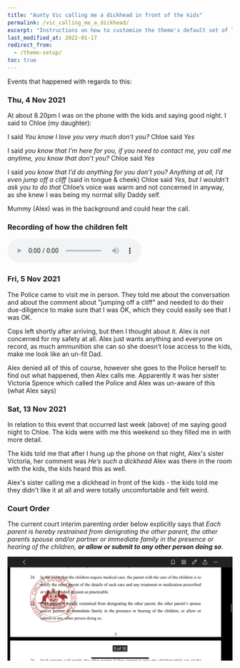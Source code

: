 ```yaml
---
title: "Aunty Vic calling me a dickhead in front of the kids"
permalink: /vic_calling_me_a_dickhead/
excerpt: "Instructions on how to customize the theme's default set of layouts, includes, and stylesheets when using the Ruby Gem version."
last_modified_at: 2022-01-17
redirect_from:
  - /theme-setup/
toc: true
---
```

Events that happened with regards to this:

### Thu, 4 Nov 2021

At about 8.20pm I was on the phone with the kids and saying good night. I said to Chloe (my daughter):

I said *You know I love you very much don’t you?* Chloe said *Yes* 
	 
I said *you know that I’m here for you, if you need to contact me, you call me anytime, you know that don’t you?* Chloe said *Yes*
	 
I said *you know that I’d do anything for you don’t you? Anything at all, I’d even jump off a cliff* (said in tongue & cheek) Chloe said *Yes, but I wouldn’t ask you to do that* Chloe’s voice was warm and not concerned in anyway, as she knew I was being my normal silly Daddy self. 
 
Mummy (Alex) was in the background and could hear the call.

### Recording of how the children felt

<audio src="../audio/Aunty_Vic_calling_me_a_dickhead.mp3" type="audio/mpeg" controls>
  I'm sorry. You're browser doesn't support HTML5 <code>audio</code>.
</audio>

### Fri, 5 Nov 2021

The Police came to visit me in person. They told me about the conversation and about the comment about "jumping off a cliff" and needed to do their due-diligence to make sure that I was OK, which they could easily see that I was OK. 

Cops left shortly after arriving, but then I thought about it. Alex is not concerned for my safety at all. Alex just wants anything and everyone on record, as much ammunition she can so she doesn’t lose access to the kids, make me look like an un-fit Dad. 
 
Alex denied all of this of course, however she goes to the Police herself to find out what happened, then Alex calls me. Apparently it was her sister Victoria Spence which called the Police and Alex was un-aware of this (what Alex says)

### Sat, 13 Nov 2021

In relation to this event that occurred last week (above) of me saying good night to Chloe. The kids were with me this weekend so they filled me in with more detail. 
 
The kids told me that after I hung up the phone on that night, Alex's sister Victoria, her comment was *He’s such a dickhead* Alex was there in the room with the kids, the kids heard this as well. 
 
Alex's sister calling me a dickhead in front of the kids - the kids told me they didn't like it at all and were totally uncomfortable and felt weird. 

### Court Order
The current court interim parenting order below explicitly says that *Each parent is hereby restrained from denigrating the other parent, the other parents spouse and/or partner or immediate family in the presence or hearing of the children, **or allow or submit to any other person doing so***.

![Interim parenting order, section 25](../blobs/courtorders/section_25.png)